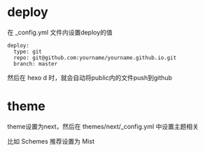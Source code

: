 # deploy

在 _config.yml 文件内设置deploy的值

```
deploy:
  type: git
  repo: git@github.com:yourname/yourname.github.io.git
  branch: master
```

然后在 hexo d 时，就会自动将public内的文件push到github

# theme

theme设置为next，然后在 themes/next/_config.yml 中设置主题相关

比如 Schemes 推荐设置为 Mist